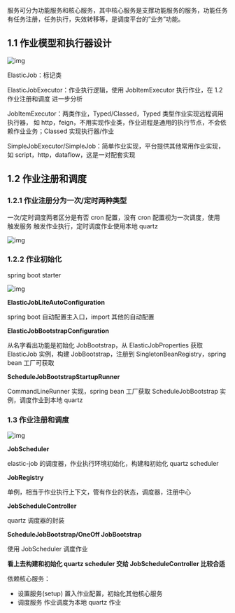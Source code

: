 服务可分为功能服务和核心服务，其中核心服务是支撑功能服务的服务，功能任务有任务注册，任务执行，失效转移等，是调度平台的”业务”功能。

## 1.1 作业模型和执行器设计

![img](http://blog-1259650185.cosbj.myqcloud.com/img/202204/25/1650816730.png)

ElasticJob：标记类

ElasticJobExecutor：作业执行逻辑，使用 JobItemExecutor 执行作业，在 1.2 作业注册和调度 进一步分析

JobItemExecutor：两类作业，Typed/Classed，Typed 类型作业实现远程调用执行器， 如 http，feign，不用实现作业类，作业进程是通用的执行节点，不会依赖作业业务；Classed 实现执行器/作业

SimpleJobExecutor/SimpleJob：简单作业实现，平台提供其他常用作业实现，如 script，http，dataflow，这是一对配套实现

## 1.2 作业注册和调度

### 1.2.1 作业注册分为一次/定时两种类型

一次/定时调度两者区分是有否 cron 配置，没有 cron 配置视为一次调度，使用 触发服务 触发作业执行，定时调度作业使用本地 quartz

![img](http://blog-1259650185.cosbj.myqcloud.com/img/202204/25/1650817394.png)

### 1.2.2 作业初始化

spring boot starter

![img](http://blog-1259650185.cosbj.myqcloud.com/img/202204/25/1650817478.png)

**ElasticJobLiteAutoConfiguration** 

spring boot 自动配置主入口，import 其他的自动配置

**ElasticJobBootstrapConfiguration**

从名字看出功能是初始化 JobBootstrap，从 ElasticJobProperties 获取 ElasticJob 实例，构建 JobBootstrap，注册到 SingletonBeanRegistry，spring bean 工厂可获取

**ScheduleJobBootstrapStartupRunner**

CommandLineRunner 实现，spring bean 工厂获取 ScheduleJobBootstrap 实例，调度作业到本地 quartz

### 1.3 作业注册和调度

![img](http://blog-1259650185.cosbj.myqcloud.com/img/202204/25/1650818207.png)

**JobScheduler**

elastic-job 的调度器，作业执行环境初始化，构建和初始化 quartz scheduler

**JobRegistry**

单例，相当于作业执行上下文，管有作业的状态，调度器，注册中心

**JobScheduleController**

quartz 调度器的封装

**ScheduleJobBootstrap/OneOff JobBootstrap**

使用 JobScheduler 调度作业

**看上去构建和初始化 quartz scheduler 交给 JobScheduleController 比较合适**

依赖核心服务：

- 设置服务(setup)  置入作业配置，初始化其他核心服务
- 调度服务 作业调度为本地 quartz 作业
